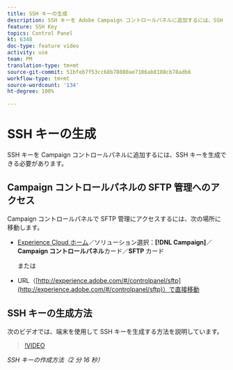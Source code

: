 ```yaml
---
title: SSH キーの生成
description: SSH キーを Adobe Campaign コントロールパネルに追加するには、SSH キーを生成できる必要があります。次のビデオでは、端末を使用して SSH キーを生成する方法を説明しています。
feature: SSH Key
topics: Control Panel
kt: 6348
doc-type: feature video
activity: use
team: PM
translation-type: tm+mt
source-git-commit: 51bfeb7f53cc68b78080ae7106ab8188cb78adb6
workflow-type: tm+mt
source-wordcount: '134'
ht-degree: 100%

---
```



# SSH キーの生成

SSH キーを Campaign コントロールパネルに追加するには、SSH キーを生成できる必要があります。

## Campaign コントロールパネルの SFTP 管理へのアクセス

Campaign コントロールパネルで SFTP 管理にアクセスするには、次の場所に移動します。

* [Experience Cloud ホーム](https://experience.adobe.com/#/home)／ソリューション選択：**[!DNL Campaign]**／**Campaign コントロールパネル**&#x200B;カード／**SFTP** カード

   または
* URL（[http://experience.adobe.com/#/controlpanel/sftp](http://experience.adobe.com/#/controlpanel/sftp)）で直接移動

## SSH キーの生成方法

次のビデオでは、端末を使用して SSH キーを生成する方法を説明しています。

>[!VIDEO](https://video.tv.adobe.com/v/27259?quality=12)

*SSH キーの作成方法（2 分 16 秒）*